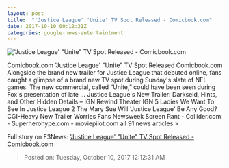 ```yaml
---
layout: post
title:  "'Justice League' 'Unite' TV Spot Released - Comicbook.com"
date: 2017-10-10 00:12:31Z
categories: google-news-entertaintment
---
```


!['Justice League' "Unite" TV Spot Released - Comicbook.com](http://media.comicbook.com/2017/10/justice-league-new-tv-spot-1036373-640x320.jpg)

Comicbook.com 'Justice League' "Unite" TV Spot Released Comicbook.com Alongside the brand new trailer for Justice League that debuted online, fans caught a glimpse of a brand new TV spot during Sunday's slate of NFL games. The new commercial, called “Unite,” could have been seen during Fox's presentation of late ... Justice League's New Trailer: Darkseid, Hints, and Other Hidden Details – IGN Rewind Theater IGN 5 Ladies We Want To See In Justice League 2 The Mary Sue Will 'Justice League' Be Any Good? CGI-Heavy New Trailer Worries Fans Newsweek Screen Rant - Collider.com - Superherohype.com - moviepilot.com all 91 news articles »


Full story on F3News: ['Justice League' "Unite" TV Spot Released - Comicbook.com](http://www.f3nws.com/n/PepHFB)

> Posted on: Tuesday, October 10, 2017 12:12:31 AM
